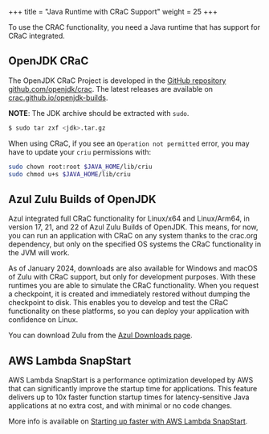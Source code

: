 +++
title = "Java Runtime with CRaC Support"
weight = 25
+++

To use the CRAC functionality, you need a Java runtime that has support for CRaC integrated.

## OpenJDK CRaC

The OpenJDK CRaC Project is developed in the [GitHub repository github.com/openjdk/crac](https://github.com/openjdk/crac). The latest releases are available on [crac.github.io/openjdk-builds](https://crac.github.io/openjdk-builds).

**NOTE**: The JDK archive should be extracted with `sudo`.

```sh
$ sudo tar zxf <jdk>.tar.gz
```

When using CRaC, if you see an `Operation not permitted` error, you may have to update your `criu` permissions with:

```sh
sudo chown root:root $JAVA_HOME/lib/criu
sudo chmod u+s $JAVA_HOME/lib/criu
```


## Azul Zulu Builds of OpenJDK

Azul integrated full CRaC functionality for Linux/x64 and Linux/Arm64, in version 17, 21, and 22 of Azul Zulu Builds of OpenJDK. This means, for now, you can run an application with CRaC on any system thanks to the crac.org dependency, but only on the specified OS systems the CRaC functionality in the JVM will work.

As of January 2024, downloads are also available for Windows and macOS of Zulu with CRaC support, but only for development purposes. With these runtimes you are able to simulate the CRaC functionality. When you request a checkpoint, it is created and immediately restored without dumping the checkpoint to disk. This enables you to develop and test the CRaC functionality on these platforms, so you can deploy your application with confidence on Linux.

You can download Zulu from the [Azul Downloads page](https://www.azul.com/downloads/?package=jdk-crac#zulu).

## AWS Lambda SnapStart

AWS Lambda SnapStart is a performance optimization developed by AWS that can significantly improve the startup time for applications. This feature delivers up to 10x faster function startup times for latency-sensitive Java applications at no extra cost, and with minimal or no code changes. 

More info is available on [Starting up faster with AWS Lambda SnapStart](https://aws.amazon.com/blogs/compute/starting-up-faster-with-aws-lambda-snapstart/).
